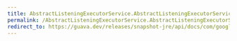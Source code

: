 ```yaml
---
title: AbstractListeningExecutorService.AbstractListeningExecutorService
permalink: /AbstractListeningExecutorService.AbstractListeningExecutorService/
redirect_to: https://guava.dev/releases/snapshot-jre/api/docs/com/google/common/util/concurrent/AbstractListeningExecutorService.html#AbstractListeningExecutorService--
---
```

